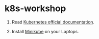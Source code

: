 # k8s-workshop

1. Read [Kubernetes official documentation](https://kubernetes.io/docs/concepts/).

2. Install [Minikube](https://kubernetes.io/docs/getting-started-guides/minikube/) on your Laptops.
